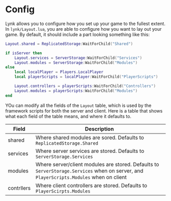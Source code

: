 # Config
Lynk allows you to configure how you set up your game to the fullest extent. In `lynk/Layout.lua`, you are able to configure how you want to lay out your game. By default, it should include a part looking something like this:
```lua
Layout.shared = ReplicatedStorage:WaitForChild("Shared")

if isServer then
    Layout.services = ServerStorage:WaitForChild("Services")
    Layout.modules = ServerStorage:WaitForChild("Modules")
else
    local localPlayer = Players.LocalPlayer
    local playerScripts = localPlayer:WaitForChild("PlayerScripts")

    Layout.controllers = playerScripts:WaitForChild("Controllers")
    Layout.modules = playerScripts:WaitForChild("Modules")
end
```

YOu can modify all the fields of the `Layout` table, which is used by the framework scripts for both the server and client. Here is a table that shows what each field of the table means, and where it defaults to.

| Field | Description |
| ----- | ----------- |
| shared | Where shared modules are sored. Defaults to `ReplicatedStorage.Shared` |
| services | Where server services are stored. Defaults to `ServerStorage.Services` |
| modules | Where server/client modules are stored. Defaults to `ServerStorage.Services` when on server, and `PlayerScripts.Modules` when on client |
| contrllers | Where client controllers are stored. Defaults to `PlayerScirpts.Modules` |